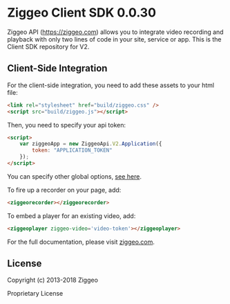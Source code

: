 # Ziggeo Client SDK 0.0.30


Ziggeo API (https://ziggeo.com) allows you to integrate video recording and playback with only
two lines of code in your site, service or app. This is the Client SDK repository for V2.


## Client-Side Integration

For the client-side integration, you need to add these assets to your html file:

```html 
<link rel="stylesheet" href="build/ziggeo.css" /> 
<script src="build/ziggeo.js"></script> 
```

Then, you need to specify your api token:
```html 
<script>
	var ziggeoApp = new ZiggeoApi.V2.Application({
		token: "APPLICATION_TOKEN"
	}); 
</script>
```

You can specify other global options, [see here](https://ziggeo.com/docs).

To fire up a recorder on your page, add:
```html 
<ziggeorecorder></ziggeorecorder> 
``` 

To embed a player for an existing video, add:
```html 
<ziggeoplayer ziggeo-video='video-token'></ziggeoplayer> 
``` 

For the full documentation, please visit [ziggeo.com](https://ziggeo.com/docs).


## License

Copyright (c) 2013-2018 Ziggeo
 
Proprietary License
